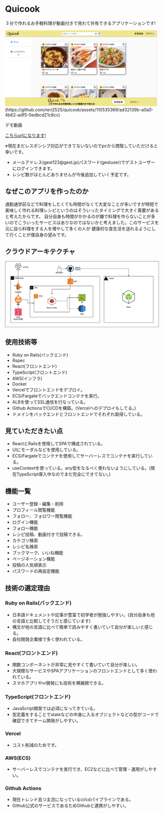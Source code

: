 <h1>Quicook</h1>
<p>３分で作れるお手軽料理が動画付きで見れて共有できるアプリケーションです!</p>
<img src="back/public/images/quicook.png" alt="UNADJUSTEDNONRAW_thumb_1">
(https://github.com/reri2525/quicook/assets/110535369/ad32139b-a0a0-4b62-adf5-0edbcd21c8cc)
<p>デモ動画</p>
<a href="https://quicook-com.vercel.app/">こちらurlになります!</a>
<p>※現在まだレスポンシブ対応ができてないないのでpcから閲覧していただけると幸いです。</p>
<ul>
 <li>メールアドレス(gest123@gest.jp)パスワード(gestuser)でゲストユーザーにログインできます。</li>
 <li>レシピ数がほとんどありませんが今後追加していく予定です。</li>
</ul>
<h2>なぜこのアプリを作ったのか</h2>
<p>通勤通学前などで料理をしたくても時間がなくて大変なことが多いですが時短で美味しく作れる料理レシピというのはそういったタイミングで大きく需要があると考えたからです。
   自分自身も時間がかかるのが嫌で料理を作らないことが多いのでこういったサービスはありなのではないかと考えました。このサービスを元に自ら料理をする人を増やして多くの人が
   健康的な食生活を送れるようにして行くことが僕自身の望みです。</p>
<h2>クラウドアーキテクチャ</h2>
<img src="back/public/images/クラウド図.png">
<h2>使用技術等</h2>
<ul>
 <li>Ruby on Rails(バックエンド)</li>
 <li>Rspec</li>
 <li>React(フロントエンド)</li>
 <li>TypeScript(フロントエンド)</li>
 <li>AWS(インフラ)</li>
 <li>Docker</li>
 <li>Vercelでフロントエンドをデプロイ。</li>
 <li>ECS/Fargateでバックエンドコンテナを実行。</li>
 <li>ALBを使ってSSL通信を行なっている。</li>
 <li>Github ActionsでCI/CDを構築。(Vercelへのデプロイもしてる。)</li>
 <li>ドメインをバックエンドとフロントエンドでそれぞれ取得している。</li>
</ul>
<h2>見ていただきたい点</h2>
<ul>
 <li>ReactとRailsを使用してSPAで構成されている。</li>
 <li>UIにモーダルなどを使用している。</li>
 <li>ECS/Fargateでコンテナを使用してサーバーレスでコンテナを実行している。</li>
 <li>useContextを使っている。any型をなるべく使わないようにしている。(現在TypeScript導入中なのでまだ完全にできてない。)
</ul>
<h2>機能一覧</h2>
<ul>
 <li>ユーザー登録・編集・削除</li>
 <li>プロフィール閲覧機能</li>
 <li>フォロー、フォロワー閲覧機能</li>
 <li>ログイン機能</li>
 <li>フォロー機能</li>
 <li>レシピ投稿、動画付きで投稿できる。</li>
 <li>カテゴリ検索</li>
 <li>レシピ名検索</li>
 <li>ブックマーク、いいね機能</li>
 <li>ページネーション機能</li>
 <li>投稿の人気順表示</li>
 <li>パスワードの再設定機能</li>
</ul>
<h2>技術の選定理由</h2>
<h3>Ruby on Rails(バックエンド)</h3>
<ul>
 <li>日本語ドキュメントや記事が豊富で初学者が勉強しやすい。(自分自身も他の言語と比較してそうだと感じています)</li>
 <li>構文が他の言語に比べて簡単で読みやすく書いていて自分が楽しいと感じる。</li>
 <li>自社開発企業様で多く使われている。</li>
</ul>
<h3>React(フロントエンド)</h3>
<ul>
 <li>関数コンポーネントが非常に見やすくて書いていて自分が楽しい。</li>
 <li>大規模なサービスやSPAアプリケーションのフロントエンドとして多く使われている。</li>
 <li>スマホアプリやvr開発にも技術を横展開できる。</li>
</ul>
<h3>TypeScript(フロントエンド)</h3>
<ul>
 <li>JavaScript開発では必須になってきている。</li>
 <li>型定義をすることでstateなどの中身に入るオブジェクトなどの型がコードで確認できてチーム開発がしやすい。</li>
</ul>
<h3>Vercel</h3>
<ul>
 <li>コスト削減のためです。</li>
</ul>
<h3>AWS(ECS)</h3>
<ul>
 <li>サーバーレスでコンテナを実行でき、EC2などに比べて管理・運用がしやすい。</li>
</ul>
<h3>Github Actions</h3>
<ul>
 <li>現在トレンド且つ主流になっているci/cdパイプラインである。</li>
 <li>Github公式のサービスであるためGithubと連携がしやすい。</li>
</ul>




